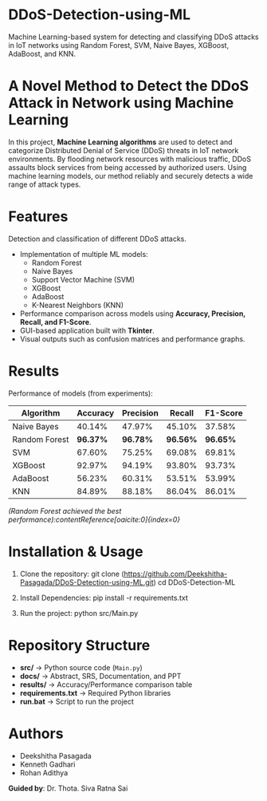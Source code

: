 # DDoS-Detection-using-ML
Machine Learning-based system for detecting and classifying DDoS attacks in IoT networks using Random Forest, SVM, Naive Bayes, XGBoost, AdaBoost, and KNN.

# A Novel Method to Detect the DDoS Attack in Network using Machine Learning
In this project, **Machine Learning algorithms** are used to detect and categorize Distributed Denial of Service (DDoS) threats in IoT network environments. By flooding network resources with malicious traffic, DDoS assaults block services from being accessed by authorized users. Using machine learning models, our method reliably and securely detects a wide range of attack types.

# Features
Detection and classification of different DDoS attacks.
- Implementation of multiple ML models:
  - Random Forest
  - Naive Bayes
  - Support Vector Machine (SVM)
  - XGBoost
  - AdaBoost
  - K-Nearest Neighbors (KNN)
- Performance comparison across models using **Accuracy, Precision, Recall, and F1-Score**.
- GUI-based application built with **Tkinter**.
- Visual outputs such as confusion matrices and performance graphs.

# Results
Performance of models (from experiments):

| Algorithm        | Accuracy | Precision | Recall | F1-Score |
|------------------|----------|-----------|--------|----------|
| Naive Bayes      | 40.14%   | 47.97%    | 45.10% | 37.58%   |
| Random Forest    | **96.37%** | **96.78%** | **96.56%** | **96.65%** |
| SVM              | 67.60%   | 75.25%    | 69.08% | 69.81%   |
| XGBoost          | 92.97%   | 94.19%    | 93.80% | 93.73%   |
| AdaBoost         | 56.23%   | 60.31%    | 53.51% | 53.99%   |
| KNN              | 84.89%   | 88.18%    | 86.04% | 86.01%   |

*(Random Forest achieved the best performance):contentReference[oaicite:0]{index=0}*

# Installation & Usage
1. Clone the repository:
   git clone (https://github.com/Deekshitha-Pasagada/DDoS-Detection-using-ML.git)
   cd DDoS-Detection-ML

2. Install Dependencies:
   pip install -r requirements.txt

3. Run the project:
   python src/Main.py

# Repository Structure
- **src/** → Python source code (`Main.py`)
- **docs/** → Abstract, SRS, Documentation, and PPT
- **results/** → Accuracy/Performance comparison table
- **requirements.txt** → Required Python libraries
- **run.bat** → Script to run the project

# Authors
- Deekshitha Pasagada
- Kenneth Gadhari
- Rohan Adithya  

**Guided by**: Dr. Thota. Siva Ratna Sai
